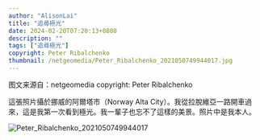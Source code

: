 ```yaml
---
author: "AlisonLai"
title: "追尋極光"
date: 2024-02-20T07:20:13+0800
description: ""
tags: ["追尋極光"]
copyright: Peter Ribalchenko
thumbnail: /netgeomedia/Peter_Ribalchenko_2021050749944017.jpg
---
```

图文来源自：netgeomedia  copyright: Peter Ribalchenko

這張照片攝於挪威的阿爾塔市（Norway Alta City）。我從拉脫維亞一路開車過來，這是我第一次看到極光。我一輩子也忘不了這樣的美景。照片中是我本人。

![Peter_Ribalchenko_2021050749944017](/netgeomedia/Peter_Ribalchenko_2021050749944017.jpg)